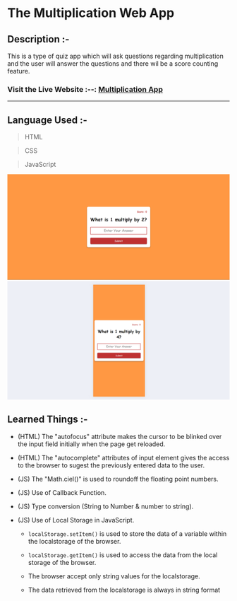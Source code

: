 # The Multiplication Web App

## Description :-
This is a type of quiz app which will ask questions regarding multiplication and the user will answer the questions and there wil be a score counting feature.

### Visit the Live Website  :--:  [Multiplication App](     )

---



## Language Used :-

>HTML

>CSS

>JavaScript


![Desktop Mode](assets/images/Desktop_mode.png)
![Mobile Mode](./assets/images/Mobile_mode.png)



## Learned Things :-

- (HTML) The "autofocus" attribute makes the cursor to be blinked over the input field initially when the page get reloaded.

- (HTML) The "autocomplete" attributes of input element gives the access to the browser to sugest the previously entered data to the user.

- (JS) The "Math.ciel()" is used to roundoff the floating point numbers.

- (JS) Use of Callback Function.

- (JS) Type conversion (String to Number & number to string).

- (JS) Use of Local Storage in JavaScript.

  - `localStorage.setItem()` is used to store the data of a variable within the localstorage of the browser.

  - `localStorage.getItem()` is used to access the data from the local storage of the browser.

  - The browser accept only string values for the localstorage.

  - The data retrieved from the localstorage is always in string format